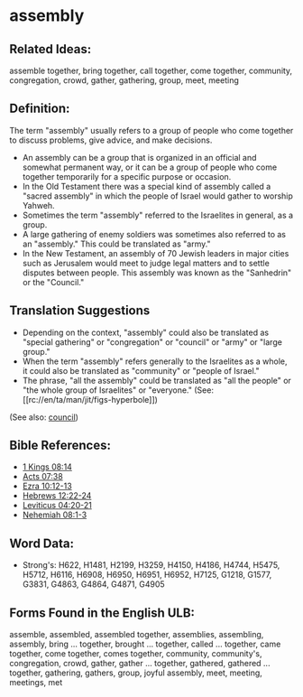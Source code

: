 # assembly

## Related Ideas:

assemble together, bring together, call together, come together, community, congregation, crowd, gather, gathering, group, meet, meeting

## Definition:

The term "assembly" usually refers to a group of people who come together to discuss problems, give advice, and make decisions.

* An assembly can be a group that is organized in an official and somewhat permanent way, or it can be a group of people who come together temporarily for a specific purpose or occasion.
* In the Old Testament there was a special kind of assembly called a "sacred assembly" in which the people of Israel would gather to worship Yahweh.
* Sometimes the term "assembly" referred to the Israelites in general, as a group.
* A large gathering of enemy soldiers was sometimes also referred to as an "assembly." This could be translated as "army."
* In the New Testament, an assembly of 70 Jewish leaders in major cities such as Jerusalem would meet to judge legal matters and to settle disputes between people. This assembly was known as the "Sanhedrin" or the "Council."

## Translation Suggestions

* Depending on the context, "assembly" could also be translated as "special gathering" or "congregation" or "council" or "army" or "large group."
* When the term "assembly" refers generally to the Israelites as a whole, it could also be translated as "community" or "people of Israel."
* The phrase, "all the assembly" could be translated as "all the people" or "the whole group of Israelites" or "everyone." (See: [[rc://en/ta/man/jit/figs-hyperbole]])

(See also: [council](../other/council.md))

## Bible References:

* [1 Kings 08:14](rc://en/tn/help/1ki/08/14)
* [Acts 07:38](rc://en/tn/help/act/07/38)
* [Ezra 10:12-13](rc://en/tn/help/ezr/10/12)
* [Hebrews 12:22-24](rc://en/tn/help/heb/12/22)
* [Leviticus 04:20-21](rc://en/tn/help/lev/04/20)
* [Nehemiah 08:1-3](rc://en/tn/help/neh/08/01)

## Word Data:

* Strong's: H622, H1481, H2199, H3259, H4150, H4186, H4744, H5475, H5712, H6116, H6908, H6950, H6951, H6952, H7125, G1218, G1577, G3831, G4863, G4864, G4871, G4905

## Forms Found in the English ULB:

assemble, assembled, assembled together, assemblies, assembling, assembly, bring ... together, brought ... together, called ... together, came together, come together, comes together, community, community's, congregation, crowd, gather, gather ... together, gathered, gathered ... together, gathering, gathers, group, joyful assembly, meet, meeting, meetings, met

